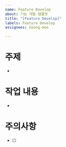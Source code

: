 ```yaml
---
name: Feature Develop
about: 기능 개발 템플릿
title: "[Feature Develop]"
labels: Feature Develop
assignees: Soong-moo

---
```


# 주제

-

# 작업 내용

-

# 주의사항

- [ ]
